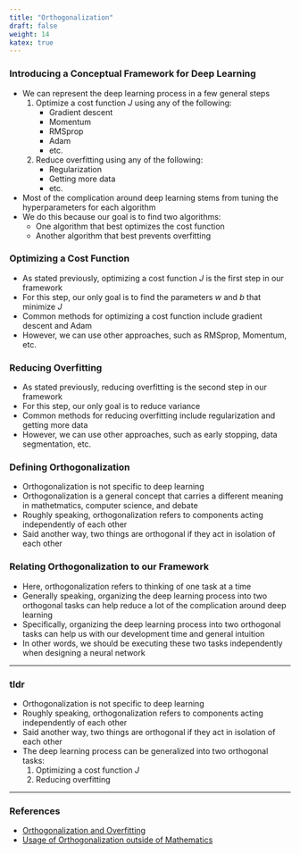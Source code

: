 ```yaml
---
title: "Orthogonalization"
draft: false
weight: 14
katex: true
---
```


### Introducing a Conceptual Framework for Deep Learning
- We can represent the deep learning process in a few general steps
	1. Optimize a cost function $J$ using any of the following:
		- Gradient descent
		- Momentum
		- RMSprop
		- Adam
		- etc.
	2. Reduce overfitting using any of the following:
		- Regularization
		- Getting more data
		- etc.
- Most of the complication around deep learning stems from tuning the hyperparameters for each algorithm
- We do this because our goal is to find two algorithms:
	- One algorithm that best optimizes the cost function
	- Another algorithm that best prevents overfitting

### Optimizing a Cost Function
- As stated previously, optimizing a cost function $J$ is the first step in our framework
- For this step, our only goal is to find the parameters $w$ and $b$ that minimize $J$
- Common methods for optimizing a cost function include gradient descent and Adam
- However, we can use other approaches, such as RMSprop, Momentum, etc.

### Reducing Overfitting
- As stated previously, reducing overfitting is the second step in our framework
- For this step, our only goal is to reduce variance
- Common methods for reducing overfitting include regularization and getting more data
- However, we can use other approaches, such as early stopping, data segmentation, etc.

### Defining Orthogonalization
- Orthogonalization is not specific to deep learning
- Orthogonalization is a general concept that carries a different meaning in mathetmatics, computer science, and debate
- Roughly speaking, orthogonalization refers to components acting independently of each other
- Said another way, two things are orthogonal if they act in isolation of each other

### Relating Orthogonalization to our Framework
- Here, orthogonalization refers to thinking of one task at a time
- Generally speaking, organizing the deep learning process into two orthogonal tasks can help reduce a lot of the complication around deep learning
- Specifically, organizing the deep learning process into two orthogonal tasks can help us with our development time and general intuition
- In other words, we should be executing these two tasks independently when designing a neural network

---

### tldr
- Orthogonalization is not specific to deep learning
- Roughly speaking, orthogonalization refers to components acting independently of each other
- Said another way, two things are orthogonal if they act in isolation of each other
- The deep learning process can be generalized into two orthogonal tasks:
	1. Optimizing a cost function $J$
	2. Reducing overfitting
---

### References
- [Orthogonalization and Overfitting](https://www.youtube.com/watch?v=BOCLq2gpcGU&list=PLkDaE6sCZn6Hn0vK8co82zjQtt3T2Nkqc&index=8)
- [Usage of Orthogonalization outside of Mathematics](https://english.stackexchange.com/questions/12219/usage-of-the-word-orthogonal-outside-of-mathematics)
